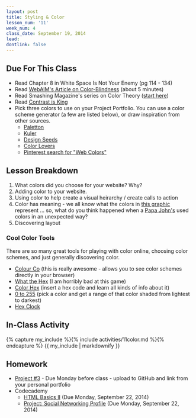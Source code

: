 ```yaml
---
layout: post
title: Styling & Color
lesson_num: '11'
week_num: 4
class_date: September 19, 2014
lead: 
dontlink: false
---
```


## Due For This Class

- Read Chapter 8 in White Space Is Not Your Enemy (pg 114 - 134)
- Read [WebAIM's Article on Color-Blindness](http://webaim.org/articles/visual/colorblind) (about 5 minutes)
- Read Smashing Magazine's series on Color Theory ([start here](http://www.smashingmagazine.com/2010/01/28/color-theory-for-designers-part-1-the-meaning-of-color/))
- Read [Contrast is King](http://alistapart.com/article/contrast-is-KING)
- Pick three colors to use on your Project Portfolio.  You can use a color scheme generator (a few are listed below), or draw inspiration from other sources.
  - [Paletton](http://paletton.com/#uid=1000u0kllllaFw0g0qFqFg0w0aF)
  - [Kuler](https://kuler.adobe.com/create/color-wheel/)
  - [Design Seeds](http://design-seeds.com/)
  - [Color Lovers](http://www.colourlovers.com/palettes)
  - [Pinterest search for "Web Colors"](http://www.pinterest.com/search/pins/?q=web%20colors&term_meta%5B%5D=web%7Ctyped&term_meta%5B%5D=colors%7Ctyped)

## Lesson Breakdown

1. What colors did you choose for your website?  Why?
2. Adding color to your website.
3. Using color to help create a visual heirarchy / create calls to action
4. Color has meaning - we all know what the colors in [this graphic](http://carsondellosa.secure.miisolutions.net/media/cd/images/product/large/188014.jpg) represent ... so, what do you think happened when a [Papa John's](https://i.imgur.com/ILLJa.jpg) used colors in an unexpected way?
4. Discovering layout


### Cool Color Tools

There are so many great tools for playing with color online, choosing color schemes, and just generally discovering color.

- [Colour Co](http://colourco.de/) (this is really awesome - allows you to see color schemes directly in your browser)
- [What the Hex](http://yizzle.com/whatthehex/?n=2) (I am horribly bad at this game)
- [Color Hex](http://www.color-hex.com/) (insert a hex code and learn all kinds of info about it)
- [0 to 255](http://0to255.com/) (pick a color and get a range of that color shaded from lightest to darkest)
- [Hex Clock](http://www.jacopocolo.com/hexclock/)

## In-Class Activity

<div class="activity">
{% capture my_include %}{% include activities/11color.md %}{% endcapture %}
{{ my_include | markdownify }}
</div>

## Homework

- [Project #3](/projects/03-images.html) - Due Monday before class - upload to GitHub and link from your personal portfolio
- Codecademy
  *   [HTML Basics II](http://www.codecademy.com/courses/web-beginner-en-y2Yjd) (Due Monday, September 22, 2014)
  *   [Project: Social Networking Profile](http://www.codecademy.com/courses/web-beginner-en-9x6JW) (Due Monday, September 22, 2014)